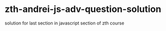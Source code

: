 # zth-andrei-js-adv-question-solution
solution for last section in javascript section of zth course




